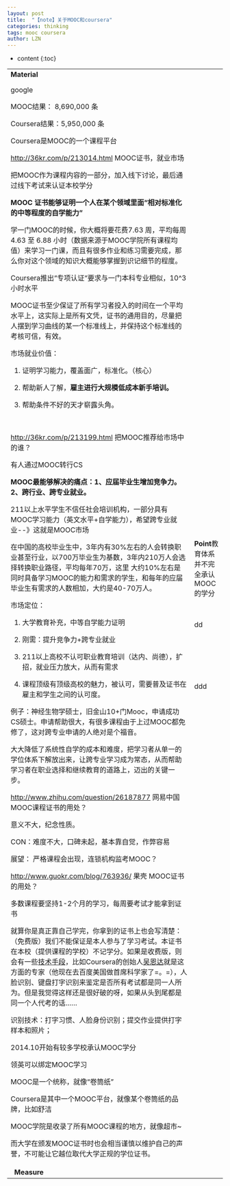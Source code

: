 ```yaml
---
layout: post
title:  "【note】关于MOOC和coursera" 
categories: thinking 
tags: mooc coursera
author: LZN
---
```


* content
{:toc}

<table>
<tbody>
<tr>
<td><strong>Material</strong>

google

MOOC结果： 8,690,000 条

Coursera结果：5,950,000 条

Coursera是MOOC的一个课程平台

http://36kr.com/p/213014.html MOOC证书，就业市场

把MOOC作为课程内容的一部分，加入线下讨论，最后通过线下考试来认证本校学分

<strong>MOOC 证书能够证明一个人在某个领域里面“相对标准化的中等程度的自学能力”</strong>

学一门MOOC的时候，你大概将要花费7.63 周，平均每周 4.63 至 6.88 小时（数据来源于MOOC学院所有课程均值）来学习一门课，而且有很多作业和练习需要完成，那么你对这个领域的知识大概能够掌握到识记细节的程度。

Coursera推出“专项认证“要求与一门本科专业相似，10^3小时水平

MOOC证书至少保证了所有学习者投入的时间在一个平均水平上，这实际上是所有文凭，证书的通用目的，尽量把人摆到学习曲线的某一个标准线上，并保持这个标准线的考核可信，有效。

市场就业价值：

1. 证明学习能力，覆盖面广，标准化。（核心）

2. 帮助新人了解，<strong>雇主进行大规模低成本新手培训。</strong>

3. 帮助条件不好的天才崭露头角。

&nbsp;

http://36kr.com/p/213199.html 把MOOC推荐给市场中的谁？

有人通过MOOC转行CS

<strong>MOOC最能够解决的痛点：1、应届毕业生增加竞争力。2、跨行业、跨专业就业。</strong>

211以上水平学生不信任社会培训机构，一部分具有MOOC学习能力（英文水平+自学能力），希望跨专业就业--》这就是MOOC市场

在中国的高校毕业生中，3年内有30%左右的人会转换职业甚至行业，以700万毕业生为基数，3年内210万人会选择转换职业路径，平均每年70万，这里 大约10%左右是同时具备学习MOOC的能力和需求的学生，和每年的应届毕业生有需求的人数相加，大约是40-70万人。

市场定位：

1. 大学教育补充，中等自学能力证明

2. 刚需：提升竞争力+跨专业就业

3. 211以上高校不认可职业教育培训（达内、尚德），扩招，就业压力放大，从而有需求

4. 课程顶级有顶级高校的魅力，被认可，需要普及证书在雇主和学生之间的认可度。

例子：神经生物学硕士，旧金山10+门Mooc，申请成功CS硕士。申请帮助很大，有很多课程由于上过MOOC都免修了，这对跨专业申请的人绝对是个福音。

大大降低了系统性自学的成本和难度，把学习者从单一的学位体系下解放出来，让跨专业学习成为常态，从而帮助学习者在职业选择和继续教育的道路上，迈出的关键一步。

http://www.zhihu.com/question/26187877 网易中国MOOC课程证书的用处？

意义不大，纪念性质。

CON：难度不大，口碑未起，基本靠自觉，作弊容易

展望： 严格课程会出现，连锁机构监考MOOC？

http://www.guokr.com/blog/763936/ 果壳 MOOC证书的用处？

多数课程要坚持1-2个月的学习，每周要考试才能拿到证书

就算你是真正靠自己学完，你拿到的证书上也会写清楚：（免费版）我们不能保证是本人参与了学习考试。本证书在本校（提供课程的学校）不记学分。如果是收费版，则会有一些<a href="https://www.coursera.org/signature/" target="_blank">技术手段</a>，比如Coursera的创始人<a href="http://baike.baidu.com/view/10853998.htm" target="_blank">吴恩达</a>就是这方面的专家（他现在去百度美国做首席科学家了=。=），人脸识别、键盘打字识别来鉴定是否所有考试都是同一人所为。但是我觉得这样还是很好破的呀，如果从头到尾都是同一个人代考的话……

识别技术：打字习惯、人脸身份识别；提交作业提供打字样本和照片；

2014.10开始有较多学校承认MOOC学分

领英可以绑定MOOC学习
<div class="cmt-content cmtContent gbbcode-content">

MOOC是一个统称，就像“卷筒纸”

Coursera是其中一个MOOC平台，就像某个卷筒纸的品牌，比如舒洁

MOOC学院是收录了所有MOOC课程的地方，就像超市~

而大学在颁发MOOC证书时也会相当谨慎以维护自己的声誉，不可能让它越位取代大学正规的学位证书。

</div></td>
<td><strong>Point</strong>教育体系并不完全承认MOOC的学分

&nbsp;

dd

&nbsp;

&nbsp;

&nbsp;

ddd</td>
</tr>
<tr>
<td colspan="2"> <strong> Measure</strong></td>
</tr>
</tbody>
</table>
&nbsp;
